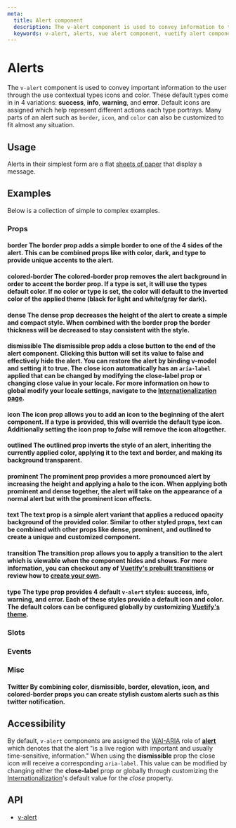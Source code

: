```yaml
---
meta:
  title: Alert component
  description: The v-alert component is used to convey information to the user. Designed to stand out, the alerts come in four contextual styles.
  keywords: v-alert, alerts, vue alert component, vuetify alert component
---
```


# Alerts
The `v-alert` component is used to convey important information to the user through the use contextual types icons and color. These default types come in in 4 variations: **success**, **info**, **warning**, and **error**. Default icons are assigned which help represent different actions each type portrays. Many parts of an alert such as `border`, `icon`, and `color` can also be customized to fit almost any situation.

<entry-ad />

## Usage
Alerts in their simplest form are a flat [sheets of paper](/components/sheets) that display a message. <usage name="v-alert" />

## Examples
Below is a collection of simple to complex examples.

  ### Props

  #### border The **border** prop adds a simple border to one of the 4 sides of the alert. This can be combined props like with **color**, **dark**, and **type** to provide unique accents to the alert. <example file="v-alert/prop-border" />

  #### colored-border The **colored-border** prop removes the alert background in order to accent the **border** prop. If a **type** is set, it will use the types default color. If no **color** or **type** is set, the color will default to the inverted color of the applied theme (black for light and white/gray for dark). <example file="v-alert/prop-colored-border" />

  #### dense The **dense** prop decreases the height of the alert to create a simple and compact style. When combined with the **border** prop the border thickness will be decreased to stay consistent with the style. <example file="v-alert/prop-dense" />

  #### dismissible The **dismissible** prop adds a close button to the end of the alert component. Clicking this button will set its value to false and effectively hide the alert. You can restore the alert by binding **v-model** and setting it to true. The close icon automatically has an `aria-label` applied that can be changed by modifying the **close-label** prop or changing **close** value in your locale. For more information on how to global modify your locale settings, navigate to the [Internationalization page](/customization/internationalization). <example file="v-alert/prop-dismissible" />

  #### icon The **icon** prop allows you to add an icon to the beginning of the alert component. If a **type** is provided, this will override the default type icon. Additionally setting the **icon** prop to _false_ will remove the icon altogether. <example file="v-alert/prop-icon" />

  #### outlined The **outlined** prop inverts the style of an alert, inheriting the currently applied **color**, applying it to the text and border, and making its background transparent. <example file="v-alert/prop-outlined" />

  #### prominent The **prominent** prop provides a more pronounced alert by increasing the height and applying a halo to the icon. When applying both **prominent** and **dense** together, the alert will take on the appearance of a normal alert but with the **prominent** icon effects. <example file="v-alert/prop-prominent" />

  #### text The **text** prop is a simple alert variant that applies a reduced opacity background of the provided **color**. Similar to other styled props, **text** can be combined with other props like **dense**, **prominent**, and **outlined** to create a unique and customized component. <example file="v-alert/prop-text" />

  #### transition The **transition** prop allows you to apply a transition to the alert which is viewable when the component hides and shows. For more information, you can checkout any of [Vuetify's prebuilt transitions](/styles/transitions#motion) or review how to [create your own](/styles/transitions#create-your-own). <example file="v-alert/prop-transition" />

  #### type The **type** prop provides 4 default `v-alert` styles: **success**, **info**, **warning**, and **error**. Each of these styles provide a default icon and color. The default colors can be configured globally by customizing [Vuetify's theme](/customization/theme). <example file="v-alert/prop-type" />

  ### Slots

  ### Events

  ### Misc

  #### Twitter By combining **color**, **dismissible**, **border**, **elevation**, **icon**, and **colored-border** props you can create stylish custom alerts such as this twitter notification. <example file="v-alert/misc-twitter" />

## Accessibility
By default, `v-alert` components are assigned the [WAI-ARIA](https://www.w3.org/WAI/standards-guidelines/aria/) role of [**alert**](https://www.w3.org/TR/wai-aria/#alert) which denotes that the alert \"is a live region with important and usually time-sensitive, information.\" When using the **dismissible** prop the close icon will receive a corresponding `aria-label`. This value can be modified by changing either the **close-label** prop or globally through customizing the [Internationalization](/customization/internationalization)'s default value for the _close_ property.

## API
  - [v-alert](../../api/v-alert)

<doc-footer />
